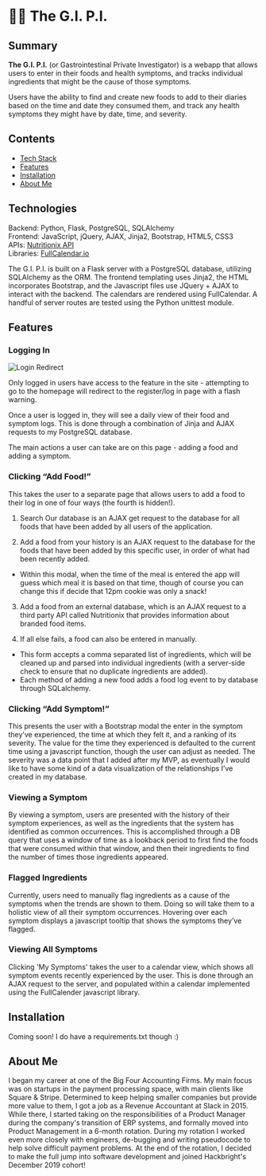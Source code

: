 # 🕵️‍♀️ The G.I. P.I.

## Summary

**The G.I. P.I.** (or Gastrointestinal Private Investigator) is a webapp that allows users to enter in their foods and health symptoms, and tracks individual ingredients that might be the cause of those symptoms. 

Users have the ability to find and create new foods to add to their diaries based on the time and date they consumed them, and track any health symptoms they might have by date, time, and severity. 

## Contents
* [Tech Stack](#technologies)
* [Features](#features)
* [Installation](#install)
* [About Me](#aboutme)

## <a name="technologies"></a>Technologies
Backend: Python, Flask, PostgreSQL, SQLAlchemy<br/>
Frontend: JavaScript, jQuery, AJAX, Jinja2, Bootstrap, HTML5, CSS3<br/>
APIs: [Nutritionix API](https://www.nutritionix.com/business/api)<br/>
Libraries: [FullCalendar.io](https://fullcalendar.io/)

The G.I. P.I. is built on a Flask server with a PostgreSQL database, utilizing SQLAlchemy as the ORM. The frontend templating uses Jinja2, the HTML incorporates Bootstrap, and the Javascript files use JQuery + AJAX to interact with the backend. The calendars are rendered using FullCalendar. A handful of server routes are tested using the Python unittest module.

## <a name="features"></a>Features

### Logging In

![Login Redirect](static/img/_readme-img/new_user.gif)

Only logged in users have access to the feature in the site - attempting to go to the homepage will redirect to the register/log in page with a flash warning. 

Once a user is logged in, they will see a daily view of their food and symptom logs. This is done through a combination of Jinja and AJAX requests to my PostgreSQL database. 

The main actions a user can take are on this page - adding a food and adding a symptom. 

### Clicking “Add Food!” 
This takes the user to a separate page that allows users to add a food to their log in one of four ways (the fourth is hidden!).

1. Search Our database is an AJAX get request to the database for all foods that have been added by all users of the application.

2.  Add a food from your history is an AJAX request to the database for the foods that have been added by this specific user, in order of what had been recently added.

* Within this modal, when the time of the meal is entered the app will guess which meal it is based on that time, though of course you can change this if decide that 12pm cookie was only a snack!  

3. Add a food from an external database, which is an AJAX request to a third party API called Nutritionix that provides information about branded food items.

4. If all else fails, a food can also be entered in manually. 
* This form accepts a comma separated list of ingredients, which will be cleaned up and parsed into individual ingredients (with a server-side check to ensure that no duplicate ingredients are added).  
* Each method of adding a new food adds a food log event to by database through SQLalchemy. 

### Clicking “Add Symptom!” 
This presents the user with a Bootstrap modal the enter in the symptom they’ve experienced, the time at which they felt it, and a ranking of its severity. The value for the time they experienced is defaulted to the current time using a javascript function, though the user can adjust as needed. The severity was a data point that I added after my MVP, as eventually I would like to have some kind of a data visualization of the relationships I’ve created in my database. 

### Viewing a Symptom
By viewing a symptom, users are presented with the history of their symptom experiences, as well as the ingredients that the system has identified as common occurrences. This is accomplished through a DB query that uses a window of time as a lookback period to first find the foods that were consumed within that window, and then their ingredients to find the number of times those ingredients appeared. 

### Flagged Ingredients
Currently, users need to manually flag ingredients as a cause of the symptoms when the trends are shown to them. Doing so will take them to a holistic view of all their symptom occurrences. Hovering over each symptom displays a javascript tooltip that shows the symptoms they’ve flagged. 

### Viewing All Symptoms
Clicking 'My Symptoms' takes the user to a calendar view, which shows all symptom events recently experienced by the user. This is done through an AJAX request to the server, and populated within a calendar implemented using the FullCalender javascript library. 

## <a name="install"></a>Installation

Coming soon! I do have a requirements.txt though :)

## <a name="aboutme"></a>About Me

I began my career at one of the Big Four Accounting Firms. My main focus was on startups in the payment processing space, with main clients like Square & Stripe. Determined to keep helping smaller companies but provide more value to them, I got a job as a Revenue Accountant at Slack in 2015. While there, I started taking on the responsibilities of a Product Manager during the company's transition of ERP systems, and formally moved into Product Management in a 6-month rotation. During my rotation I worked even more closely with engineers, de-bugging and writing pseudocode to help solve difficult payment problems. At the end of the rotation, I decided to make the full jump into software development and joined Hackbright's December 2019 cohort!